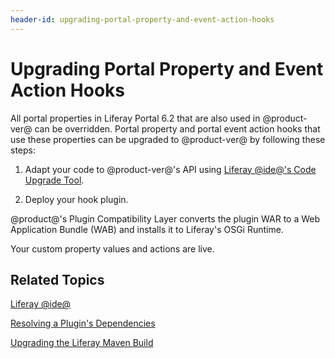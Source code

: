 ```yaml
---
header-id: upgrading-portal-property-and-event-action-hooks
---
```


# Upgrading Portal Property and Event Action Hooks

All portal properties in Liferay Portal 6.2 that are also used in @product-ver@
can be overridden. Portal property and portal event action hooks that use these
properties can be upgraded to @product-ver@ by following these steps:

1.  Adapt your code to @product-ver@'s API using
    [Liferay @ide@'s Code Upgrade Tool](/docs/7-0/tutorials/-/knowledge_base/t/adapting-to-liferay-7s-api-with-the-code-upgrade-tool). 

2.  Deploy your hook plugin. 

@product@'s Plugin Compatibility Layer converts the plugin WAR to a Web
Application Bundle (WAB) and installs it to Liferay's OSGi Runtime. 

Your custom property values and actions are live.

## Related Topics

[Liferay @ide@](/docs/7-0/tutorials/-/knowledge_base/t/liferay-ide)

[Resolving a Plugin's Dependencies](/docs/7-0/tutorials/-/knowledge_base/t/resolving-a-plugins-dependencies)

[Upgrading the Liferay Maven Build](/docs/7-0/tutorials/-/knowledge_base/t/upgrading-the-liferay-maven-build)
